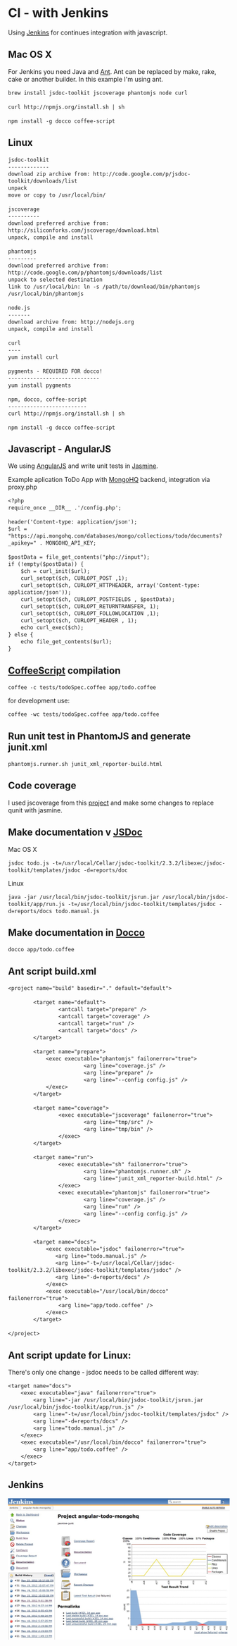 # CI - with Jenkins

Using [Jenkins](http://jenkins-ci.org/) for continues integration with javascript.

## Mac OS X

For Jenkins you need Java and [Ant](http://ant.apache.org/). Ant can be replaced by make, rake, cake or another builder. In this example I'm using ant.

    brew install jsdoc-toolkit jscoverage phantomjs node curl
    
    curl http://npmjs.org/install.sh | sh
    
    npm install -g docco coffee-script

## Linux

    jsdoc-toolkit
    -------------
    download zip archive from: http://code.google.com/p/jsdoc-toolkit/downloads/list
    unpack
    move or copy to /usr/local/bin/

    jscoverage
    ----------
    download preferred archive from: http://siliconforks.com/jscoverage/download.html
    unpack, compile and install

    phantomjs
    ---------
    download preferred archive from: http://code.google.com/p/phantomjs/downloads/list
    unpack to selected destination
    link to /usr/local/bin: ln -s /path/to/download/bin/phantomjs /usr/local/bin/phantomjs

    node.js
    -------
    download archive from: http://nodejs.org
    unpack, compile and install

    curl
    ----
    yum install curl

    pygments - REQUIRED FOR docco!
    -----------------------------
    yum install pygments

    npm, docco, coffee-script
    -------------------------
    curl http://npmjs.org/install.sh | sh

    npm install -g docco coffee-script


## Javascript - AngularJS

We using [AngularJS](http://angularjs.org/) and write unit tests in [Jasmine](http://pivotal.github.com/jasmine/).

Example aplication ToDo App with [MongoHQ](https://mongohq.com) backend, integration via proxy.php

    <?php
    require_once __DIR__ .'/config.php';

    header('Content-type: application/json');
    $url = "https://api.mongohq.com/databases/mongo/collections/todo/documents?_apikey=" . MONGOHQ_API_KEY;

    $postData = file_get_contents("php://input");
    if (!empty($postData)) {
        $ch = curl_init($url);
        curl_setopt($ch, CURLOPT_POST ,1);
        curl_setopt($ch, CURLOPT_HTTPHEADER, array('Content-type: application/json'));
        curl_setopt($ch, CURLOPT_POSTFIELDS , $postData);
        curl_setopt($ch, CURLOPT_RETURNTRANSFER, 1);
        curl_setopt($ch, CURLOPT_FOLLOWLOCATION ,1);
        curl_setopt($ch, CURLOPT_HEADER , 1);
        echo curl_exec($ch);
    } else {
        echo file_get_contents($url);
    }

## [CoffeeScript](http://coffeescript.org/) compilation
    coffee -c tests/todoSpec.coffee app/todo.coffee
    
for development use:

    coffee -wc tests/todoSpec.coffee app/todo.coffee

## Run unit test in PhantomJS and generate junit.xml
    phantomjs.runner.sh junit_xml_reporter-build.html
    
## Code coverage 

I used jscoverage from this [project](https://github.com/moorinteractive/phantomjs-qunit-junit-jscoverage-cobertura.git) and make some changes to replace qunit with jasmine.

## Make documentation v [JSDoc](http://code.google.com/p/jsdoc-toolkit/)
Mac OS X

    jsdoc todo.js -t=/usr/local/Cellar/jsdoc-toolkit/2.3.2/libexec/jsdoc-toolkit/templates/jsdoc -d=reports/doc

Linux

    java -jar /usr/local/bin/jsdoc-toolkit/jsrun.jar /usr/local/bin/jsdoc-toolkit/app/run.js -t=/usr/local/bin/jsdoc-toolkit/templates/jsdoc -d=reports/docs todo.manual.js

    
## Make documentation in [Docco](http://jashkenas.github.com/docco/)
    docco app/todo.coffee

## Ant script build.xml

    <project name="build" basedir="." default="default">

            <target name="default">
                    <antcall target="prepare" />
                    <antcall target="coverage" />
                    <antcall target="run" />
                    <antcall target="docs" />
            </target>

            <target name="prepare">
                <exec executable="phantomjs" failonerror="true">
                            <arg line="coverage.js" />
                            <arg line="prepare" />
                            <arg line="--config config.js" />
                </exec>
            </target>

            <target name="coverage">
                    <exec executable="jscoverage" failonerror="true">
                            <arg line="tmp/src" />
                            <arg line="tmp/bin" />
                    </exec>
            </target>

            <target name="run">
                    <exec executable="sh" failonerror="true">
                            <arg line="phantomjs.runner.sh" />
                            <arg line="junit_xml_reporter-build.html" />
                    </exec>
                    <exec executable="phantomjs" failonerror="true">
                            <arg line="coverage.js" />
                            <arg line="run" />
                            <arg line="--config config.js" />
                    </exec>
            </target>

            <target name="docs">
                <exec executable="jsdoc" failonerror="true">
                   <arg line="todo.manual.js" />
                   <arg line="-t=/usr/local/Cellar/jsdoc-toolkit/2.3.2/libexec/jsdoc-toolkit/templates/jsdoc" />
                   <arg line="-d=reports/docs" />
                </exec>
                <exec executable="/usr/local/bin/docco" failonerror="true">
                    <arg line="app/todo.coffee" />
                </exec>
            </target>

    </project>


## Ant script update for Linux:

There's only one change - jsdoc needs to be called different way:

    <target name="docs">
        <exec executable="java" failonerror="true">
            <arg line="-jar /usr/local/bin/jsdoc-toolkit/jsrun.jar /usr/local/bin/jsdoc-toolkit/app/run.js" />
            <arg line="-t=/usr/local/bin/jsdoc-toolkit/templates/jsdoc" />
            <arg line="-d=reports/docs" />
            <arg line="todo.manual.js" />
        </exec>
        <exec executable="/usr/local/bin/docco" failonerror="true">
            <arg line="app/todo.coffee" />
        </exec>
    </target>
    
## Jenkins

![jenkins](https://github.com/abtris/angular-todo-mongohq/raw/master/docs/angular-todo-mongohq.jpg)    
    
    